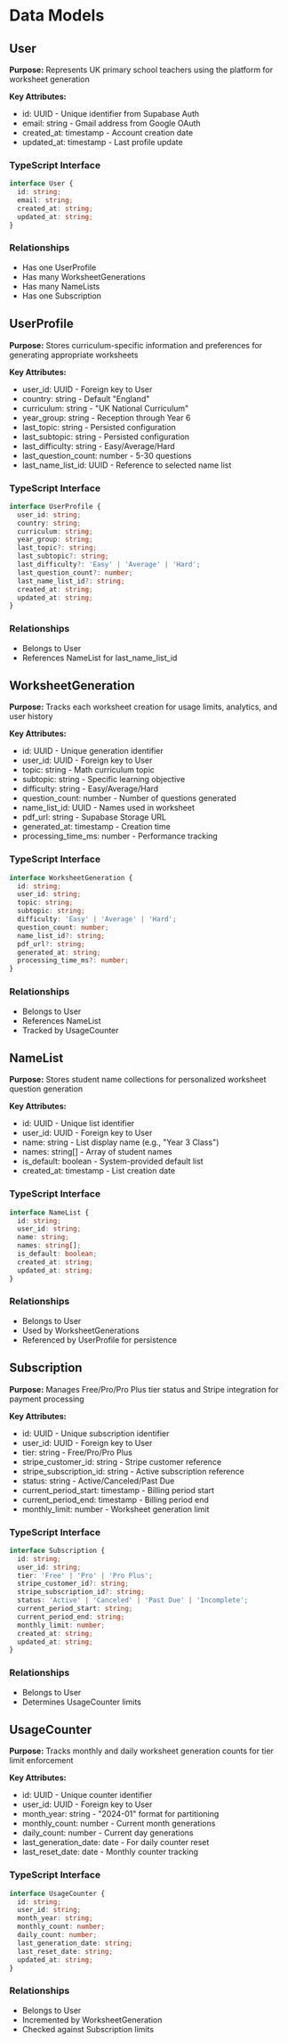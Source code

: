 # Data Models

## User

**Purpose:** Represents UK primary school teachers using the platform for worksheet generation

**Key Attributes:**
- id: UUID - Unique identifier from Supabase Auth
- email: string - Gmail address from Google OAuth
- created_at: timestamp - Account creation date
- updated_at: timestamp - Last profile update

### TypeScript Interface
```typescript
interface User {
  id: string;
  email: string;
  created_at: string;
  updated_at: string;
}
```

### Relationships
- Has one UserProfile
- Has many WorksheetGenerations
- Has many NameLists
- Has one Subscription

## UserProfile

**Purpose:** Stores curriculum-specific information and preferences for generating appropriate worksheets

**Key Attributes:**
- user_id: UUID - Foreign key to User
- country: string - Default "England" 
- curriculum: string - "UK National Curriculum"
- year_group: string - Reception through Year 6
- last_topic: string - Persisted configuration
- last_subtopic: string - Persisted configuration
- last_difficulty: string - Easy/Average/Hard
- last_question_count: number - 5-30 questions
- last_name_list_id: UUID - Reference to selected name list

### TypeScript Interface
```typescript
interface UserProfile {
  user_id: string;
  country: string;
  curriculum: string;
  year_group: string;
  last_topic?: string;
  last_subtopic?: string;
  last_difficulty?: 'Easy' | 'Average' | 'Hard';
  last_question_count?: number;
  last_name_list_id?: string;
  created_at: string;
  updated_at: string;
}
```

### Relationships
- Belongs to User
- References NameList for last_name_list_id

## WorksheetGeneration

**Purpose:** Tracks each worksheet creation for usage limits, analytics, and user history

**Key Attributes:**
- id: UUID - Unique generation identifier
- user_id: UUID - Foreign key to User
- topic: string - Math curriculum topic
- subtopic: string - Specific learning objective
- difficulty: string - Easy/Average/Hard
- question_count: number - Number of questions generated
- name_list_id: UUID - Names used in worksheet
- pdf_url: string - Supabase Storage URL
- generated_at: timestamp - Creation time
- processing_time_ms: number - Performance tracking

### TypeScript Interface
```typescript
interface WorksheetGeneration {
  id: string;
  user_id: string;
  topic: string;
  subtopic: string;
  difficulty: 'Easy' | 'Average' | 'Hard';
  question_count: number;
  name_list_id?: string;
  pdf_url?: string;
  generated_at: string;
  processing_time_ms?: number;
}
```

### Relationships
- Belongs to User
- References NameList
- Tracked by UsageCounter

## NameList

**Purpose:** Stores student name collections for personalized worksheet question generation

**Key Attributes:**
- id: UUID - Unique list identifier
- user_id: UUID - Foreign key to User
- name: string - List display name (e.g., "Year 3 Class")
- names: string[] - Array of student names
- is_default: boolean - System-provided default list
- created_at: timestamp - List creation date

### TypeScript Interface
```typescript
interface NameList {
  id: string;
  user_id: string;
  name: string;
  names: string[];
  is_default: boolean;
  created_at: string;
  updated_at: string;
}
```

### Relationships
- Belongs to User
- Used by WorksheetGenerations
- Referenced by UserProfile for persistence

## Subscription

**Purpose:** Manages Free/Pro/Pro Plus tier status and Stripe integration for payment processing

**Key Attributes:**
- id: UUID - Unique subscription identifier
- user_id: UUID - Foreign key to User
- tier: string - Free/Pro/Pro Plus
- stripe_customer_id: string - Stripe customer reference
- stripe_subscription_id: string - Active subscription reference
- status: string - Active/Canceled/Past Due
- current_period_start: timestamp - Billing period start
- current_period_end: timestamp - Billing period end
- monthly_limit: number - Worksheet generation limit

### TypeScript Interface
```typescript
interface Subscription {
  id: string;
  user_id: string;
  tier: 'Free' | 'Pro' | 'Pro Plus';
  stripe_customer_id?: string;
  stripe_subscription_id?: string;
  status: 'Active' | 'Canceled' | 'Past Due' | 'Incomplete';
  current_period_start: string;
  current_period_end: string;
  monthly_limit: number;
  created_at: string;
  updated_at: string;
}
```

### Relationships
- Belongs to User
- Determines UsageCounter limits

## UsageCounter

**Purpose:** Tracks monthly and daily worksheet generation counts for tier limit enforcement

**Key Attributes:**
- id: UUID - Unique counter identifier
- user_id: UUID - Foreign key to User
- month_year: string - "2024-01" format for partitioning
- monthly_count: number - Current month generations
- daily_count: number - Current day generations
- last_generation_date: date - For daily counter reset
- last_reset_date: date - Monthly counter tracking

### TypeScript Interface
```typescript
interface UsageCounter {
  id: string;
  user_id: string;
  month_year: string;
  monthly_count: number;
  daily_count: number;
  last_generation_date: string;
  last_reset_date: string;
  updated_at: string;
}
```

### Relationships
- Belongs to User
- Incremented by WorksheetGeneration
- Checked against Subscription limits